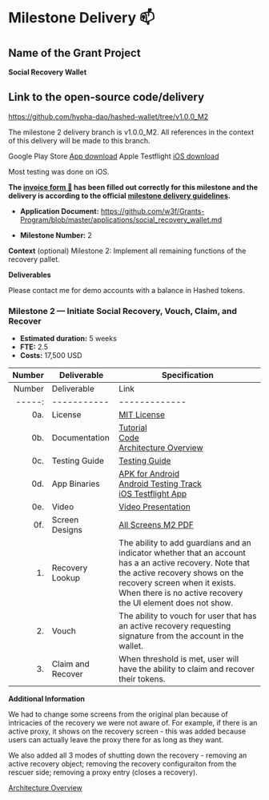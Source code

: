 # Milestone Delivery :mailbox:

## Name of the Grant Project
**Social Recovery Wallet**

## Link to the open-source code/delivery

https://github.com/hypha-dao/hashed-wallet/tree/v1.0.0_M2

The milestone 2 delivery branch is v1.0.0_M2. All references in the context of this delivery will be made to this branch. 

Google Play Store [App download](https://play.google.com/apps/internaltest/4701631300800602818)
Apple Testflight [iOS download](https://testflight.apple.com/join/NKhGqqxE)

Most testing was done on iOS. 


**The [invoice form :pencil:](https://docs.google.com/forms/d/e/1FAIpQLSfmNYaoCgrxyhzgoKQ0ynQvnNRoTmgApz9NrMp-hd8mhIiO0A/viewform) has been filled out correctly for this milestone and the delivery is according to the official [milestone delivery guidelines](https://github.com/w3f/Grants-Program/blob/master/docs/milestone-deliverables-guidelines.md).**  

* **Application Document:** https://github.com/w3f/Grants-Program/blob/master/applications/social_recovery_wallet.md

* **Milestone Number:** 2

**Context** (optional)
Milestone 2: Implement all remaining functions of the recovery pallet. 

**Deliverables**

Please contact me for demo accounts with a balance in Hashed tokens. 

### Milestone 2 — Initiate Social Recovery, Vouch, Claim, and Recover
- **Estimated duration:** 5 weeks
- **FTE:**  2.5
- **Costs:** 17,500 USD

| Number | Deliverable | Specification |
| -----: | ----------- | ------------- |
| Number | Deliverable | Link | Notes
| -----: | ----------- | ------------- | ------------- |
| 0a. | License | [MIT License](https://github.com/hypha-dao/hashed-wallet/blob/v1.0.0_M2/LICENSE) | 
| 0b. | Documentation | [Tutorial](https://github.com/hypha-dao/hashed-wallet/blob/v1.0.0_M2/documentation/tutorial.md) <BR> [Code](https://github.com/hypha-dao/hashed-wallet/tree/v1.0.0_M2/)  <BR> [Architecture Overview](https://github.com/hypha-dao/hashed-wallet/blob/v1.0.0_M2/documentation/architecture.md) | Install instructions <BR> Source code <BR> Architecture
| 0c. | Testing Guide | [Testing Guide](https://github.com/hypha-dao/hashed-wallet/blob/v1.0.0_M2/documentation/testing_guide.md) | Note: Contact me for demo account with a token balance to test the recovery API calls. 
| 0d. | App Binaries | [APK for Android](https://github.com/hypha-dao/hashed-wallet/releases/tag/1.0.0_M2) <BR> [Android Testing Track](https://play.google.com/apps/internaltest/4701631300800602818) <BR> [iOS Testflight App](https://testflight.apple.com/join/NKhGqqxE) |
| 0e. | Video | [Video Presentation](https://github.com/hypha-dao/hashed-wallet/blob/v1.0.0_M2/documentation/videos/milestone_2_delivery.md) |
| 0f. | Screen Designs | [All Screens M2 PDF](https://github.com/hypha-dao/hashed-wallet/raw/v1.0.0_M2/documentation/Milestone%202%20Screens.pdf) | Not part of M2 but for completeness
| 1. | Recovery Lookup | The ability to add guardians and an indicator whether that an account has a an active recovery. Note that the active recovery shows on the recovery screen when it exists. When there is no active recovery the UI element does not show. |  
| 2. | Vouch | The ability to vouch for user that has an active recovery requesting signature from the account in the wallet.  |  
| 3. | Claim and Recover | When threshold is met, user will have the ability to claim and recover their tokens.  |  

**Additional Information**

We had to change some screens from the original plan because of intricacies of the recovery we were not aware of. For example, if there is an active proxy, it shows on the recovery screen - this was added because users can actually leave the proxy there for as long as they want. 

We also added all 3 modes of shutting down the recovery - removing an active recovery object; removing the recovery configuraiton from the rescuer side; removing a proxy entry (closes a recovery).

[Architecture Overview](https://github.com/hypha-dao/hashed-wallet/blob/v1.0.0_M2/documentation/architecture.md)
